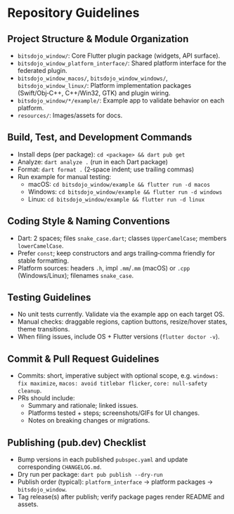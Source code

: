 # Repository Guidelines

## Project Structure & Module Organization
- `bitsdojo_window/`: Core Flutter plugin package (widgets, API surface).
- `bitsdojo_window_platform_interface/`: Shared platform interface for the federated plugin.
- `bitsdojo_window_macos/`, `bitsdojo_window_windows/`, `bitsdojo_window_linux/`: Platform implementation packages (Swift/Obj‑C++, C++/Win32, GTK) and plugin wiring.
- `bitsdojo_window/*/example/`: Example app to validate behavior on each platform.
- `resources/`: Images/assets for docs.

## Build, Test, and Development Commands
- Install deps (per package): `cd <package> && dart pub get`
- Analyze: `dart analyze .` (run in each Dart package)
- Format: `dart format .` (2‑space indent; use trailing commas)
- Run example for manual testing:
  - macOS: `cd bitsdojo_window/example && flutter run -d macos`
  - Windows: `cd bitsdojo_window/example && flutter run -d windows`
  - Linux: `cd bitsdojo_window/example && flutter run -d linux`

## Coding Style & Naming Conventions
- Dart: 2 spaces; files `snake_case.dart`; classes `UpperCamelCase`; members `lowerCamelCase`.
- Prefer `const`; keep constructors and args trailing‑comma friendly for stable formatting.
- Platform sources: headers `.h`, impl `.mm`/`.mm` (macOS) or `.cpp` (Windows/Linux); filenames `snake_case`.

## Testing Guidelines
- No unit tests currently. Validate via the example app on each target OS.
- Manual checks: draggable regions, caption buttons, resize/hover states, theme transitions.
- When filing issues, include OS + Flutter versions (`flutter doctor -v`).

## Commit & Pull Request Guidelines
- Commits: short, imperative subject with optional scope, e.g. `windows: fix maximize`, `macos: avoid titlebar flicker`, `core: null‑safety cleanup`.
- PRs should include:
  - Summary and rationale; linked issues.
  - Platforms tested + steps; screenshots/GIFs for UI changes.
  - Notes on breaking changes or migrations.

## Publishing (pub.dev) Checklist
- Bump versions in each published `pubspec.yaml` and update corresponding `CHANGELOG.md`.
- Dry run per package: `dart pub publish --dry-run`
- Publish order (typical): `platform_interface` → platform packages → `bitsdojo_window`.
- Tag release(s) after publish; verify package pages render README and assets.
